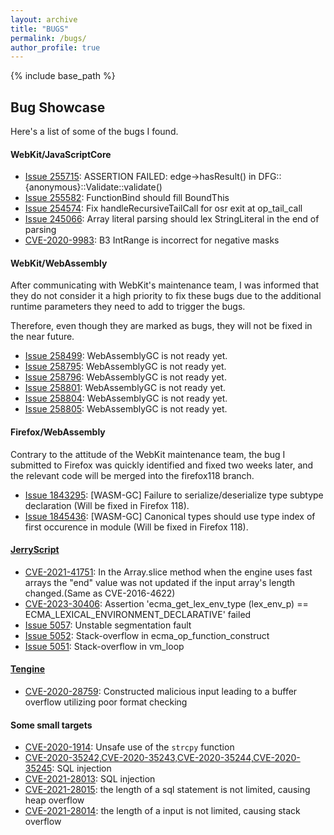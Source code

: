 ```yaml
---
layout: archive
title: "BUGS"
permalink: /bugs/
author_profile: true
---
```


{% include base_path %}



## Bug Showcase
Here's a list of some of the bugs I found.

#### WebKit/JavaScriptCore
* [Issue 255715](https://bugs.webkit.org/show_bug.cgi?id=255715): ASSERTION FAILED: edge->hasResult() in DFG::{anonymous}::Validate::validate()
* [Issue 255582](https://bugs.webkit.org/show_bug.cgi?id=255582): FunctionBind should fill BoundThis
* [Issue 254574](https://bugs.webkit.org/show_bug.cgi?id=254574): Fix handleRecursiveTailCall for osr exit at op_tail_call
* [Issue 245066](https://bugs.webkit.org/show_bug.cgi?id=245066): Array literal parsing should lex StringLiteral in the end of parsing
* [CVE-2020-9983](https://bugs.webkit.org/show_bug.cgi?id=215536): B3 IntRange is incorrect for negative masks
 
#### WebKit/WebAssembly
After communicating with WebKit's maintenance team, I was informed that they do not consider it a high priority to fix these bugs due to the additional runtime parameters they need to add to trigger the bugs. 

Therefore, even though they are marked as bugs, they will not be fixed in the near future.

* [Issue 258499](https://bugs.webkit.org/show_bug.cgi?id=258499): WebAssemblyGC is not ready yet.
* [Issue 258795](https://bugs.webkit.org/show_bug.cgi?id=258795): WebAssemblyGC is not ready yet.
* [Issue 258796](https://bugs.webkit.org/show_bug.cgi?id=258796): WebAssemblyGC is not ready yet.
* [Issue 258801](https://bugs.webkit.org/show_bug.cgi?id=258801): WebAssemblyGC is not ready yet.
* [Issue 258804](https://bugs.webkit.org/show_bug.cgi?id=258804): WebAssemblyGC is not ready yet.
* [Issue 258805](https://bugs.webkit.org/show_bug.cgi?id=258805): WebAssemblyGC is not ready yet.


#### Firefox/WebAssembly
Contrary to the attitude of the WebKit maintenance team, the bug I submitted to Firefox was quickly identified and fixed two weeks later, and the relevant code will be merged into the firefox118 branch.

* [Issue 1843295](https://bugzilla.mozilla.org/show_bug.cgi?id=1843295): \[WASM-GC\] Failure to serialize/deserialize type subtype declaration (Will be fixed in Firefox 118).
* [Issue 1845436](https://bugzilla.mozilla.org/show_bug.cgi?id=1845436): \[WASM-GC\] Canonical types should use type index of first occurence in module (Will be fixed in Firefox 118).

#### [JerryScript](https://github.com/jerryscript-project/jerryscript)

- [CVE-2021-41751](https://github.com/jerryscript-project/jerryscript/pull/4797): In the Array.slice method when the engine uses fast arrays the "end" value was not updated if the input array's length changed.(Same as CVE-2016-4622)
- [CVE-2023-30406](https://github.com/jerryscript-project/jerryscript/issues/5058): Assertion 'ecma_get_lex_env_type (lex_env_p) == ECMA_LEXICAL_ENVIRONMENT_DECLARATIVE' failed
- [Issue 5057](https://github.com/jerryscript-project/jerryscript/issues/5057): Unstable segmentation fault
- [Issue 5052](https://github.com/jerryscript-project/jerryscript/issues/5052): Stack-overflow in ecma_op_function_construct
- [Issue 5051](https://github.com/jerryscript-project/jerryscript/issues/5051): Stack-overflow  in vm_loop

#### [Tengine](https://github.com/OAID/Tengine)
- [CVE-2020-28759](https://github.com/OAID/Tengine/issues/476): Constructed malicious input leading to a buffer overflow utilizing poor format checking

#### Some small targets
- [CVE-2020-1914](https://github.com/armink/struct2json/issues/13): Unsafe use of the `strcpy` function
- [CVE-2020-35242,CVE-2020-35243,CVE-2020-35244,CVE-2020-35245](https://github.com/balloonwj/flamingo/issues/47): SQL injection
- [CVE-2021-28013](https://github.com/qinguoyi/TinyWebServer/issues/45): SQL injection
- [CVE-2021-28015](https://github.com/qinguoyi/TinyWebServer/issues/45): the length of a sql statement is not limited, causing heap overflow
- [CVE-2021-28014](https://github.com/qinguoyi/TinyWebServer/issues/45): the length of a input is not limited, causing stack overflow
